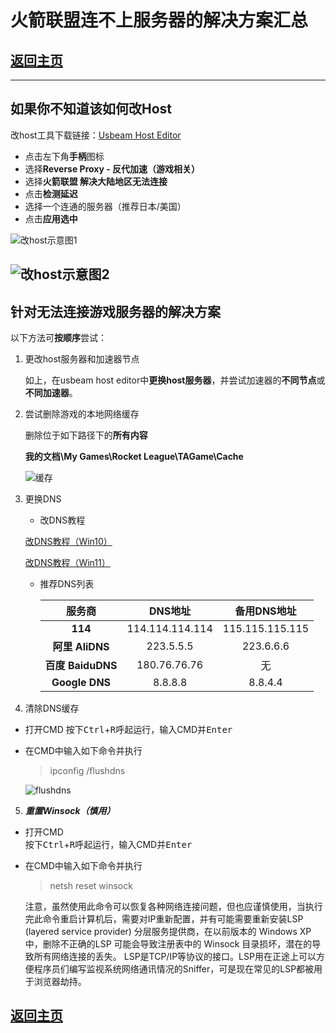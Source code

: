 # 火箭联盟连不上服务器的解决方案汇总

## [返回主页](/README.md)

---
## 如果你不知道该如何改Host
改host工具下载链接：[Usbeam Host Editor](https://www.dogfight360.com/blog/475/)
- 点击左下角**手柄**图标
- 选择**Reverse Proxy - 反代加速（游戏相关）**
- 选择**火箭联盟 解决大陆地区无法连接**
- 点击**检测延迟**
- 选择一个连通的服务器（推荐日本/美国）
- 点击**应用选中**

![改host示意图1](/pics/connection/usb1.jpg)

![改host示意图2](/pics/connection/usb2.jpg)
---
## 针对无法连接游戏服务器的解决方案

以下方法可**按顺序**尝试：

1. 更改host服务器和加速器节点

    如上，在usbeam host editor中**更换host服务器**，并尝试加速器的**不同节点**或**不同加速器**。

2. 尝试删除游戏的本地网络缓存

    删除位于如下路径下的**所有内容**

    **我的文档\My Games\Rocket League\TAGame\Cache**

    ![缓存](/pics/connection/cache.png)
3. 更换DNS
    - 改DNS教程

    [改DNS教程（Win10）](https://blog.csdn.net/itnerd/article/details/106764904)

    [改DNS教程（Win11）](https://blog.csdn.net/qq_44628595/article/details/121989853)

    - 推荐DNS列表

        |服务商|DNS地址|备用DNS地址|
        |:----:|:----:|:----:|
        |**114**|114.114.114.114|115.115.115.115|
        |**阿里 AliDNS**|223.5.5.5|223.6.6.6|
        |**百度 BaiduDNS**|180.76.76.76|无|
        |**Google DNS**|8.8.8.8|8.8.4.4|


4. 清除DNS缓存
- 打开CMD
    按下<kbd>Ctrl</kbd>+<kbd>R</kbd>呼起运行，输入CMD并<kbd>Enter</kbd>
- 在CMD中输入如下命令并执行
    >ipconfig /flushdns

    ![flushdns](/pics/connection/flushdns.jpg)

5. ***重置Winsock（慎用）***
- 打开CMD  
    按下<kbd>Ctrl</kbd>+<kbd>R</kbd>呼起运行，输入CMD并<kbd>Enter</kbd>
- 在CMD中输入如下命令并执行
    >netsh reset winsock

    注意，虽然使用此命令可以恢复各种网络连接问题，但也应谨慎使用，当执行完此命令重启计算机后，需要对IP重新配置，并有可能需要重新安装LSP (layered service provider) 分层服务提供商，在以前版本的 Windows XP 中，删除不正确的LSP 可能会导致注册表中的 Winsock 目录损坏，潜在的导致所有网络连接的丢失。 LSP是TCP/IP等协议的接口。LSP用在正途上可以方便程序员们编写监视系统网络通讯情况的Sniffer，可是现在常见的LSP都被用于浏览器劫持。

## [返回主页](/README.md)
